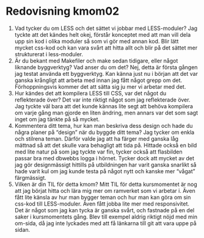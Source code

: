 ---
---
Redovisning kmom02
=========================

1. Vad tycker du om LESS och det sättet vi jobbar med LESS-moduler?
Jag tyckte att det kändes helt okej, förstår konceptet med att man vill dela upp sin kod i olika moduler så som vi gör med annan kod. Blir lätt mycket css-kod och kan vara svårt att hitta allt och blir på det sättet mer strukturerat i less-moduler.
2. Är du bekant med Makefiler och make sedan tidigare, eller något liknande byggverktyg? Vad anser du om det?
Nej, detta är första gången jag testat använda ett byggverktyg. Kan känna just nu i början att det var ganska krångligt att arbeta med innan jag fått något grepp om det. Förhoppningsvis kommer det att sätta sig ju mer vi arbetar med det.
3. Hur kändes det att kompilera LESS till CSS, var det något du reflekterade över?
Det var inte riktigt något som jag reflekterade över. Jag tyckte väl bara att det kunde kännas lite segt att behöva kompilera om varje gång man gjorde en liten ändring, men annars var det som sagt inget om jag tänkte på så mycket.
4. Kommentera ditt tema, hur kan man beskriva dess design och hade du några planer på “design” när du byggde ditt tema?
Jag tycker om enkla och stilrena teman. Därför valde jag att ha färger med ganska låg mättnad så att det skulle vara behagligt att tida på. Hittade också en bild med lite natur på som jag tyckte var fin, tycker också att flasbilden passar bra med dbwebbs logga i hörnet.
Tycker dock att mycket av det jag gör designmässigt hittills på utbildningen har varit ganska snarlikt så hade varit kul om jag kunde testa på något nytt och kanske mer “vågat” färgmässigt.
5. Vilken är din TIL för detta kmom?
Mitt TIL för detta kursmomentet är nog att jag börjat hitta och lära mig mer om ramverket som vi arbetar i. Även fått lite känsla av hur man bygger teman och hur man kan göra om sin css-kod till LESS-moduler.
Även fått jobba lite mer med responsivitet. Det är något som jag kan tycka är ganska svårt, och fastnade på en del saker i kursmomentets gång. Blev till exempel aldrig riktigt nöjd med min om-sida, då jag inte lyckades med att få länkarna till git att vara uppe på sidan.
